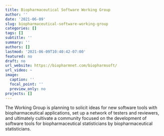 ```yaml
---
title: Biopharmaceutical Software Working Group
author: ''
date: '2021-06-09'
slug: biopharmaceutical-software-working-group
categories: []
tags: []
subtitle: ''
summary: ''
authors: []
lastmod: '2021-06-09T10:40:42-07:00'
featured: no
draft: no
url_website: https://biopharmnet.com/biopharmsoft/
url_video: ~
image:
  caption: ''
  focal_point: ''
  preview_only: no
projects: []
---
```

The Working Group is planning to solicit ideas for new software tools with biopharmaceutical applications, set up a network of testers and reviewers, and ultimately cultivate a community focused on the development of software tools for biopharmaceutical statisticians by biopharmaceutical statisticians.